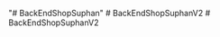 "# BackEndShopSuphan" 
#   B a c k E n d S h o p S u p h a n V 2  
 #   B a c k E n d S h o p S u p h a n V 2  
 